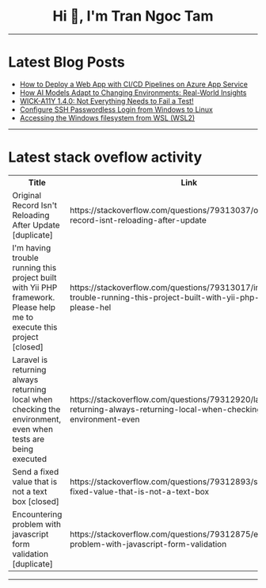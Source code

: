 <h1 align="center">Hi 👋, I'm Tran Ngoc Tam</h1>

---

# Latest Blog Posts 
<!-- BLOG-POST-LIST:START -->
- [How to Deploy a Web App with CI/CD Pipelines on Azure App Service](https://dev.to/olalekan_johnayansola_4a/how-to-deploy-a-web-app-with-cicd-pipelines-on-azure-app-service-153i)
- [How AI Models Adapt to Changing Environments: Real-World Insights](https://dev.to/umeshtharukaofficial/how-ai-models-adapt-to-changing-environments-real-world-insights-47jk)
- [WICK-A11Y 1.4.0: Not Everything Needs to Fail a Test!](https://dev.to/sebastianclavijo/wick-a11y-140-not-everything-needs-to-fail-a-test-1pe5)
- [Configure SSH Passwordless Login from Windows to Linux](https://dev.to/jajera/configure-ssh-passwordless-login-from-windows-to-linux-1nml)
- [Accessing the Windows filesystem from WSL &lpar;WSL2&rpar;](https://dev.to/gamelord2011/accessing-the-windows-filesystem-from-wsl-wsl2-2jlb)
<!-- BLOG-POST-LIST:END -->

---

# Latest stack oveflow activity
<table>
  <tr><th>Title</th><th>Link</th></tr>
  <!-- STACKOVERFLOW:START --><tr><td>Original Record Isn&#39;t Reloading After Update [duplicate]</td><td>https://stackoverflow.com/questions/79313037/original-record-isnt-reloading-after-update</td></tr><tr><td>I&#39;m having trouble running this project built with Yii PHP framework. Please help me to execute this project [closed]</td><td>https://stackoverflow.com/questions/79313017/im-having-trouble-running-this-project-built-with-yii-php-framework-please-hel</td></tr><tr><td>Laravel is returning always returning local when checking the environment, even when tests are being executed</td><td>https://stackoverflow.com/questions/79312920/laravel-is-returning-always-returning-local-when-checking-the-environment-even</td></tr><tr><td>Send a fixed value that is not a text box [closed]</td><td>https://stackoverflow.com/questions/79312893/send-a-fixed-value-that-is-not-a-text-box</td></tr><tr><td>Encountering problem with javascript form validation [duplicate]</td><td>https://stackoverflow.com/questions/79312875/encountering-problem-with-javascript-form-validation</td></tr><!-- STACKOVERFLOW:END -->
</table>

---


